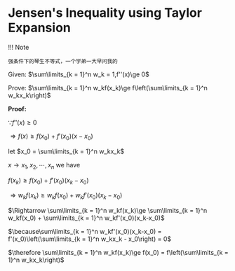 # Jensen's Inequality using Taylor Expansion

!!! Note

    强条件下的琴生不等式，一个学弟一大早问我的

Given: $\sum\limits_{k = 1}^n w_k = 1,f''(x)\ge 0$

Prove: $\sum\limits_{k = 1}^n w_kf(x_k)\ge f\left(\sum\limits_{k = 1}^n w_kx_k\right)$

**Proof:**

$\because f''(x)\ge 0$

$\Rightarrow f(x)\ge f(x_0) + f'(x_0)(x-x_0)$

let $x_0 = \sum\limits_{k = 1}^n w_kx_k$

$x\to x_1,x_2,\cdots,x_n$ we have

$f(x_k)\ge f(x_0) + f'(x_0)(x_k-x_0)$

$\Rightarrow w_kf(x_k)\ge w_kf(x_0) + w_kf'(x_0)(x_k-x_0)$

$\Rightarrow \sum\limits_{k = 1}^n w_kf(x_k)\ge \sum\limits_{k = 1}^n w_kf(x_0) + \sum\limits_{k = 1}^n w_kf'(x_0)(x_k-x_0)$

$\because\sum\limits_{k = 1}^n w_kf'(x_0)(x_k-x_0) =  f'(x_0)\left(\sum\limits_{k = 1}^n w_kx_k - x_0\right) = 0$

$\therefore \sum\limits_{k = 1}^n w_kf(x_k)\ge f(x_0) = f\left(\sum\limits_{k = 1}^n w_kx_k\right)$